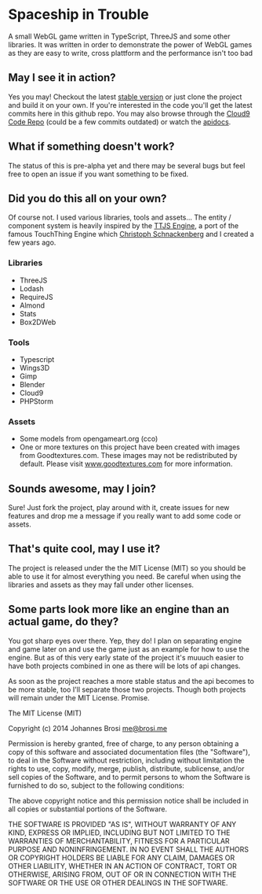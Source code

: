 # Spaceship in Trouble

A small WebGL game written in TypeScript, ThreeJS and some other libraries.
It was written in order to demonstrate the power of WebGL games as they are easy to write,
cross plattform and the performance isn't too bad

## May I see it in action?

Yes you may! Checkout the latest [stable version](http://jbrosi.github.io/spaceshipintrouble/demo/) or just clone the
project and build it on your own. If you're interested in the code you'll get the latest commits here in this github repo.
You may also browse through the [Cloud9 Code Repo](https://c9.io/jbrosi/spaceshipintrouble) (could be a few commits outdated)
or watch the [apidocs](http://jbrosi.github.io/spaceshipintrouble/api).

## What if something doesn't work?

The status of this is pre-alpha yet and there may be several bugs but feel free
to open an issue if you want something to be fixed.

## Did you do this all on your own?

Of course not. I used various libraries, tools and assets... The entity / component system is heavily inspired by the
[TTJS Engine](https://github.com/CSchnackenberg/TTjs), a port of the famous TouchThing Engine which
[Christoph Schnackenberg](https://github.com/CSchnackenberg) and I created a few years ago.

### Libraries

- ThreeJS
- Lodash
- RequireJS
- Almond
- Stats
- Box2DWeb


### Tools

- Typescript
- Wings3D
- Gimp
- Blender
- Cloud9
- PHPStorm

### Assets

- Some models from opengameart.org (cco)
- One or more textures on this project have been created with images from Goodtextures.com. These images may not be redistributed by default. Please visit www.goodtextures.com for more information.


## Sounds awesome, may I join?

Sure! Just fork the project, play around with it, create issues for new features and drop me a message if you really
want to add some code or assets.


## That's quite cool, may I use it?

The project is released under the the MIT License (MIT) so you should be able
to use it for almost everything you need. Be careful when using the libraries and
assets as they may fall under other licenses.


## Some parts look more like an engine than an actual game, do they?

You got sharp eyes over there. Yep, they do! I plan on separating engine and game later on and use the game
just as an example for how to use the engine. But as of this very early state of the project it's muuuch easier
to have both projects combined in one as there will be lots of api changes.

As soon as the project reaches a more stable status and the api becomes to be more stable, too I'll separate those
two projects. Though both projects will remain under the MIT License. Promise.

The MIT License (MIT)

Copyright (c) 2014 Johannes Brosi <me@brosi.me>

Permission is hereby granted, free of charge, to any person obtaining a copy
of this software and associated documentation files (the "Software"), to deal
in the Software without restriction, including without limitation the rights
to use, copy, modify, merge, publish, distribute, sublicense, and/or sell
copies of the Software, and to permit persons to whom the Software is
furnished to do so, subject to the following conditions:

The above copyright notice and this permission notice shall be included in
all copies or substantial portions of the Software.

THE SOFTWARE IS PROVIDED "AS IS", WITHOUT WARRANTY OF ANY KIND, EXPRESS OR
IMPLIED, INCLUDING BUT NOT LIMITED TO THE WARRANTIES OF MERCHANTABILITY,
FITNESS FOR A PARTICULAR PURPOSE AND NONINFRINGEMENT. IN NO EVENT SHALL THE
AUTHORS OR COPYRIGHT HOLDERS BE LIABLE FOR ANY CLAIM, DAMAGES OR OTHER
LIABILITY, WHETHER IN AN ACTION OF CONTRACT, TORT OR OTHERWISE, ARISING FROM,
OUT OF OR IN CONNECTION WITH THE SOFTWARE OR THE USE OR OTHER DEALINGS IN
THE SOFTWARE.
